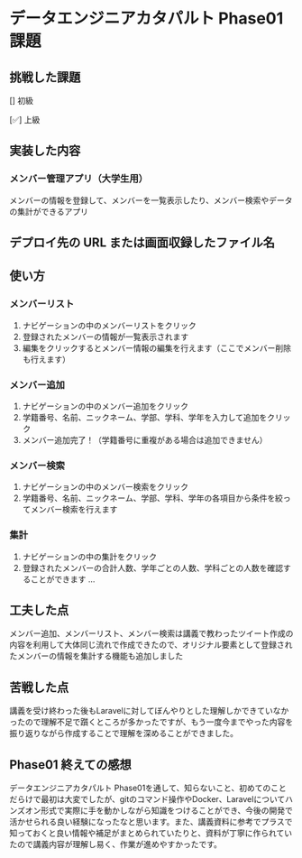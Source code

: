 # データエンジニアカタパルト Phase01 課題

## 挑戦した課題

[] 初級

[✅] 上級

## 実装した内容
### メンバー管理アプリ（大学生用）
メンバーの情報を登録して、メンバーを一覧表示したり、メンバー検索やデータの集計ができるアプリ

## デプロイ先の URL または画面収録したファイル名

## 使い方
### メンバーリスト
1. ナビゲーションの中のメンバーリストをクリック
2. 登録されたメンバーの情報が一覧表示されます
3. 編集をクリックするとメンバー情報の編集を行えます（ここでメンバー削除も行えます）
### メンバー追加
1. ナビゲーションの中のメンバー追加をクリック
2. 学籍番号、名前、ニックネーム、学部、学科、学年を入力して追加をクリック
3. メンバー追加完了！（学籍番号に重複がある場合は追加できません）
### メンバー検索
1. ナビゲーションの中のメンバー検索をクリック
2. 学籍番号、名前、ニックネーム、学部、学科、学年の各項目から条件を絞ってメンバー検索を行えます
### 集計
1. ナビゲーションの中の集計をクリック
2. 登録されたメンバーの合計人数、学年ごとの人数、学科ごとの人数を確認することができます
...

## 工夫した点
メンバー追加、メンバーリスト、メンバー検索は講義で教わったツイート作成の内容を利用して大体同じ流れで作成できたので、オリジナル要素として登録されたメンバーの情報を集計する機能も追加しました

## 苦戦した点
講義を受け終わった後もLaravelに対してぼんやりとした理解しかできていなかったので理解不足で躓くところが多かったですが、もう一度今までやった内容を振り返りながら作成することで理解を深めることができました。

## Phase01 終えての感想
データエンジニアカタパルト Phase01を通して、知らないこと、初めてのことだらけで最初は大変でしたが、gitのコマンド操作やDocker、Laravelについてハンズオン形式で実際に手を動かしながら知識をつけることができ、今後の開発で活かせられる良い経験になったなと思います。また、講義資料に参考でプラスで知っておくと良い情報や補足がまとめられていたりと、資料が丁寧に作られていたので講義内容が理解し易く、作業が進めやすかったです。
